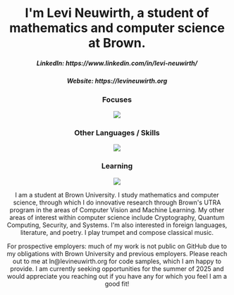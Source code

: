 <h1 align="center">I'm Levi Neuwirth, a student of mathematics and computer science at Brown.
<h5 align="center">LinkedIn: https://www.linkedin.com/in/levi-neuwirth/ </h5>
<h5 align="center">Website: https://levineuwirth.org </h5>
<h3 align="center">Focuses </h3>
<p align="center">
  <a href="https://skillicons.dev">
    <img src="https://skillicons.dev/icons?i=c,cpp,go,linux,rust,py" />
  </a>
</p>
<h3 align="center">Other Languages / Skills </h3>
<p align="center">
  <a href="https://skillicons.dev">
    <img src="https://skillicons.dev/icons?i=arch,bash,cs,docker,emacs,html,java,js,latex,matlab,md,pytorch,tensorflow,ts,unity" />
  </a>
</p>
<h3 align="center">Learning </h3>
<p align="center">
  <a href="https://skillicons.dev">
    <img src="https://skillicons.dev/icons?i=css,fortran,kotlin,octave" />
  </a>
<p align="center">
    I am a student at Brown University. I study mathematics and computer science, through which I do innovative research through Brown's UTRA program in the areas of Computer Vision and Machine Learning. My other areas of interest within computer science include Cryptography, Quantum Computing, Security, and Systems. I'm also interested in foreign languages, literature, and poetry. I play trumpet and compose classical music.
    </p>
<p align="center">
   For prospective employers: much of my work is not public on GitHub due to my obligations with Brown University and previous employers. Please reach out to me at ln@levineuwirth.org for code samples, which I am happy to provide. I am currently seeking opportunities for the summer of 2025 and would appreciate you reaching out if you have any for which you feel I am a good fit!
    </p>
